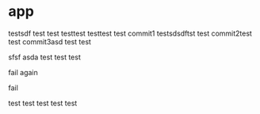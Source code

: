 # app

testsdf
test
test
testtest
testtest
test
commit1
testsdsdftst
test
commit2test
test
commit3asd
test
test

sfsf
asda
test
test
test

fail again

fail

test
test
test
test
test
